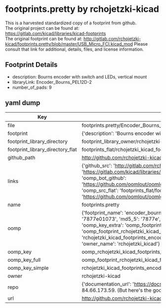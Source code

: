# footprints.pretty by rchojetzki-kicad  
This is a harvested standardized copy of a footprint from github.  
The original project can be found at:  
https://gitlab.com/kicad/libraries/kicad-footprints  
The original footprint can be found at:
http://gitlab.com/rchojetzki-kicad/footprints.pretty/blob/master/USB_Micro_FCI.kicad_mod
Please consult that link for additional, details, files, and license information.  
## Footprint Details
* description: Bourns encoder with switch and LEDs, vertical mount  
* libraryLink: Encoder_Bourns_PEL12D-2  
* number_of_pads: 9  
## yaml dump  
| Key | Value |  
| --- | --- |  
| file | footprints.pretty/Encoder_Bourns_PEL12D-2.kicad_mod |  
| footprint | {'description': 'Bourns encoder with switch and LEDs, vertical mount', 'libraryLink': 'Encoder_Bourns_PEL12D-2', 'number_of_pads': 9} |  
| footprint_library_directory | footprint_library_owner/rchojetzki-kicad_footprints.pretty |  
| footprint_library_directory_flat | footprints_flat/rchojetzki_kicad_footprints_encoder_bourns_pel12d_2/working |  
| github_path | http://github.com/rchojetzki-kicad/footprints.pretty/blob/master/Encoder_Bourns_PEL12D-2.kicad_mod |  
| links | {'github_src': 'http://gitlab.com/rchojetzki-kicad/footprints.pretty/blob/master/USB_Micro_FCI.kicad_mod', 'github_src_repo': 'https://gitlab.com/kicad/libraries/kicad-footprints', 'oomp_bot': 'footprints/rchojetzki_kicad_footprints_encoder_bourns_pel12d_2/working', 'oomp_bot_github': 'https://github.com/oomlout/oomlout_oomp_footprint_bot/tree/main/footprints/rchojetzki_kicad_footprints_encoder_bourns_pel12d_2/working', 'oomp_src_flat': 'footprints_flat/footprints_flat/rchojetzki_kicad_footprints_encoder_bourns_pel12d_2/working', 'oomp_src_flat_github': 'https://github.com/oomlout/oomlout_oomp_footprint_src/tree/main/footprints_flat/rchojetzki_kicad_footprints_encoder_bourns_pel12d_2/working'} |  
| name | footprints.pretty |  
| oomp | {'footprint_name': 'encoder_bourns_pel12d_2', 'library_name': 'footprints', 'md5': '7877e0107325d844ebf026f01435fcf1', 'md5_10': '7877e01073', 'md5_5': '7877e', 'md5_6': '7877e0', 'oomp_key': 'oomp_rchojetzki_kicad_footprints_encoder_bourns_pel12d_2', 'oomp_key_extra': 'oomp_footprint_rchojetzki_kicad_footprints_encoder_bourns_pel12d_2', 'oomp_key_full': 'oomp_footprint_rchojetzki_kicad_footprints_encoder_bourns_pel12d_2_7877e0', 'oomp_key_simple': 'rchojetzki_kicad_footprints_encoder_bourns_pel12d_2', 'original_filename': 'footprints.pretty/Encoder_Bourns_PEL12D-2.kicad_mod', 'owner_name': 'rchojetzki_kicad'} |  
| oomp_key | oomp_rchojetzki_kicad_footprints_encoder_bourns_pel12d_2 |  
| oomp_key_full | oomp_footprint_rchojetzki_kicad_footprints_encoder_bourns_pel12d_2 |  
| oomp_key_simple | rchojetzki_kicad_footprints_encoder_bourns_pel12d_2 |  
| owner | rchojetzki-kicad |  
| repo | {'documentation_url': 'https://docs.github.com/rest/overview/resources-in-the-rest-api#rate-limiting', 'message': "API rate limit exceeded for 84.66.173.59. (But here's the good news: Authenticated requests get a higher rate limit. Check out the documentation for more details.)"} |  
| url | http://github.com/rchojetzki-kicad/footprints.pretty |  

